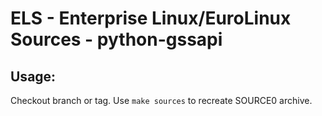 # ELS - Enterprise Linux/EuroLinux Sources - python-gssapi
 
## Usage:
  Checkout branch or tag. Use `make sources` to recreate  SOURCE0 archive.
